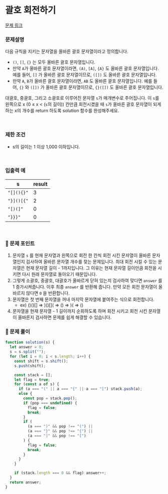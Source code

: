 # 괄호 회전하기

[문제 링크](https://school.programmers.co.kr/learn/courses/30/lessons/76502)

### 문제설명

다음 규칙을 지키는 문자열을 올바른 괄호 문자열이라고 정의합니다.

- `()`, `[]`, `{}` 는 모두 올바른 괄호 문자열입니다.
- 만약 `A`가 올바른 괄호 문자열이라면, `(A)`, `[A]`, `{A}` 도 올바른 괄호 문자열입니다. 예를 들어, `[]` 가 올바른 괄호 문자열이므로, `([])` 도 올바른 괄호 문자열입니다.
- 만약 `A`, `B`가 올바른 괄호 문자열이라면, `AB` 도 올바른 괄호 문자열입니다. 예를 들어, `{}` 와 `([])` 가 올바른 괄호 문자열이므로, `{}([])` 도 올바른 괄호 문자열입니다.

대괄호, 중괄호, 그리고 소괄호로 이루어진 문자열 `s`가 매개변수로 주어집니다. 이 `s`를 왼쪽으로 x (0 ≤ x < (`s`의 길이)) 칸만큼 회전시켰을 때 `s`가 올바른 괄호 문자열이 되게 하는 x의 개수를 return 하도록 solution 함수를 완성해주세요.

<br/>

### 제한 조건

- s의 길이는 1 이상 1,000 이하입니다.

<br/>

### 입출력 예

| s          | result |
| ---------- | ------ |
| `"[](){}"` | 3      |
| `"}]()[{"` | 2      |
| `"[)(]"`   | 0      |
| `"}}}"`    | 0      |

<br/>

### 📕 문제 포인트

1. 문자열 `s` 를 현재 문자열과 왼쪽으로 회전 한 칸씩 회전 시킨 문자열이 올바른 문자열인지 검사하여 올바른 문자열 개수를 찾는 문제입니다. 최대 회전 시킬 수 있는 문자열은 현재 문자열 길이 - 1까지입니다. 그 이유는 현재 문자열 길이만큼 회전을 시키면 다시 원래 문자열로 돌아오기 때문입니다.
2. 그렇게 소괄호, 중괄호, 대괄호가 올바르게 닫혀 있는지 검사하여 맞다면 `answer` 를 1 증가시켜줍니다. 이후 최종 `answer` 를 반환해 줍니다. 만약 모든 회전 문자열이 올바르지 않다면 `0` 을 반환합니다.
3. 문자열은 첫 번째 문자열을 꺼내 마지막 문자열에 붙여주는 식으로 회전합니다.
   - ex) ()()[] ⇒ )()[]( ⇒ ()[]() ⇒ )[]()( ⇒ []()()
4. 문자열을 현재 문자열 - 1 길이까지 순회하도록 하며 회전 시키고 회전 시킨 문자열이 올바른지 검사하면 문제를 쉽게 해결할 수 있습니다.

### 📝 문제 풀이

```js
function solution(s) {
  let answer = 0;
  s = s.split("");
  for (let i = 0; i < s.length; i++) {
    const shift = s.shift();
    s.push(shift);

    const stack = [];
    let flag = true;
    for (const a of s) {
      if (a === "(" || a === "{" || a === "[") stack.push(a);
      else {
        const pop = stack.pop();
        if (pop === undefined) {
          flag = false;
          break;
        }
        if (
          (a === ")" && pop !== "(") ||
          (a === "}" && pop !== "{") ||
          (a === "]" && pop !== "[")
        ) {
          flag = false;
          break;
        }
      }
    }

    if (stack.length === 0 && flag) answer++;
  }
  return answer;
}
```

